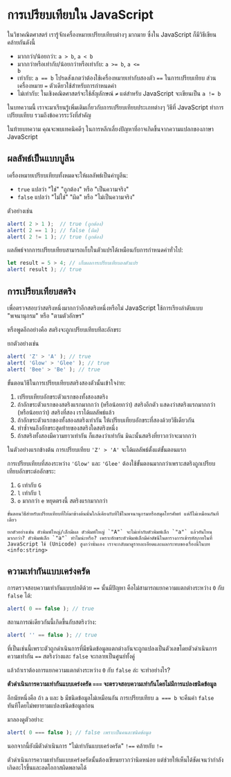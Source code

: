 # การเปรียบเทียบใน JavaScript

ในวิชาคณิตศาสตร์ เรารู้จักเครื่องหมายเปรียบเทียบต่างๆ มากมาย ซึ่งใน JavaScript ก็มีวิธีเขียนคล้ายกันดังนี้

- มากกว่า/น้อยกว่า: <code>a &gt; b</code>, <code>a &lt; b</code>
- มากกว่าหรือเท่ากับ/น้อยกว่าหรือเท่ากับ: <code>a &gt;= b</code>, <code>a &lt;= b</code> 
- เท่ากับ: `a == b` โปรดสังเกตว่าต้องใช้เครื่องหมายเท่ากับสองตัว `==` ในการเปรียบเทียบ ส่วนเครื่องหมาย `=` ตัวเดียวใช้สำหรับการกำหนดค่า  
- ไม่เท่ากับ: ในเชิงคณิตศาสตร์จะใช้สัญลักษณ์ <code>&ne;</code> แต่สำหรับ JavaScript จะเขียนเป็น <code>a != b</code>

ในบทความนี้ เราจะมาเรียนรู้เพิ่มเติมเกี่ยวกับการเปรียบเทียบประเภทต่างๆ วิธีที่ JavaScript ทำการเปรียบเทียบ รวมถึงข้อควรระวังที่สำคัญ

ในท้ายบทความ คุณจะพบเทคนิคดีๆ ในการหลีกเลี่ยงปัญหาที่อาจเกิดขึ้นจากความแปลกของภาษา JavaScript

## ผลลัพธ์เป็นแบบบูลีน 

เครื่องหมายเปรียบเทียบทั้งหมดจะให้ผลลัพธ์เป็นค่าบูลีน:

- `true` แปลว่า "ใช่" "ถูกต้อง" หรือ "เป็นความจริง"  
- `false` แปลว่า "ไม่ใช่" "ผิด" หรือ "ไม่เป็นความจริง"

ตัวอย่างเช่น

```js run
alert( 2 > 1 );  // true (ถูกต้อง)
alert( 2 == 1 ); // false (ผิด) 
alert( 2 != 1 ); // true (ถูกต้อง)
```

ผลลัพธ์จากการเปรียบเทียบสามารถเก็บในตัวแปรได้เหมือนกับการกำหนดค่าทั่วไป:

```js run
let result = 5 > 4; // เก็บผลการเปรียบเทียบลงตัวแปร
alert( result ); // true 
```
## การเปรียบเทียบสตริง

เพื่อตรวจสอบว่าสตริงหนึ่งมากกว่าอีกสตริงหนึ่งหรือไม่ JavaScript ใช้การเรียงลำดับแบบ "พจนานุกรม" หรือ "ตามตัวอักษร" 

หรือพูดอีกอย่างคือ สตริงจะถูกเปรียบเทียบทีละอักขระ

ยกตัวอย่างเช่น

```js run
alert( 'Z' > 'A' ); // true
alert( 'Glow' > 'Glee' ); // true
alert( 'Bee' > 'Be' ); // true
```

ขั้นตอนวิธีในการเปรียบเทียบสตริงสองตัวนั้นเข้าใจง่าย:

1. เปรียบเทียบอักขระตัวแรกของทั้งสองสตริง
2. ถ้าอักขระตัวแรกของสตริงแรกมากกว่า (หรือน้อยกว่า) สตริงอีกตัว แสดงว่าสตริงแรกมากกว่า (หรือน้อยกว่า) สตริงที่สอง เราได้ผลลัพธ์แล้ว
3. ถ้าอักขระตัวแรกของทั้งสองสตริงเท่ากัน ให้เปรียบเทียบอักขระที่สองด้วยวิธีเดียวกัน
4. ทำซ้ำจนถึงอักขระสุดท้ายของสตริงใดสตริงหนึ่ง 
5. ถ้าสตริงทั้งสองมีความยาวเท่ากัน ก็แสดงว่าเท่ากัน มิฉะนั้นสตริงที่ยาวกว่าจะมากกว่า

ในตัวอย่างแรกข้างต้น การเปรียบเทียบ `'Z' > 'A'` จะได้ผลลัพธ์ตั้งแต่ขั้นตอนแรก

การเปรียบเทียบที่สองระหว่าง `'Glow'` และ `'Glee'` ต้องใช้ขั้นตอนมากกว่าเพราะสตริงถูกเปรียบเทียบอักขระต่ออักขระ:

1. `G` เท่ากับ `G`
2. `l` เท่ากับ `l`
3. `o` มากกว่า `e` หยุดตรงนี้ สตริงแรกมากกว่า

```smart header="ไม่ใช่พจนานุกรมจริงๆ แต่เรียงตาม Unicode"
ขั้นตอนวิธีสำหรับเปรียบเทียบที่ให้มาข้างต้นนั้นใกล้เคียงกับที่ใช้ในพจนานุกรมหรือสมุดโทรศัพท์ แต่ก็ไม่เหมือนกันทีเดียว 

ยกตัวอย่างเช่น ตัวพิมพ์ใหญ่/เล็กมีผล ตัวพิมพ์ใหญ่ `"A"` จะไม่เท่ากับตัวพิมพ์เล็ก `"a"` แล้วอันไหนมากกว่า? ตัวพิมพ์เล็ก `"a"` ทำไมน่ะหรือ? เพราะอักขระตัวพิมพ์เล็กมีค่าดัชนีในตารางการเข้ารหัสภายในที่ JavaScript ใช้ (Unicode) สูงกว่านั่นเอง เราจะกลับมาดูรายละเอียดและผลกระทบของเรื่องนี้ในบท <info:string>
```

## ความเท่ากันแบบเคร่งครัด

การตรวจสอบความเท่ากันแบบปกติด้วย `==` นั้นมีปัญหา คือไม่สามารถแยกความแตกต่างระหว่าง `0` กับ `false` ได้:

```js run
alert( 0 == false ); // true
```

สถานการณ์เดียวกันนี้เกิดขึ้นกับสตริงว่าง:

```js run
alert( '' == false ); // true
```

ที่เป็นเช่นนี้เพราะตัวถูกดำเนินการที่มีชนิดข้อมูลแตกต่างกันจะถูกแปลงเป็นตัวเลขโดยตัวดำเนินการความเท่ากัน `==` สตริงว่างและ `false` จะกลายเป็นศูนย์ทั้งคู่

แล้วถ้าเราต้องการแยกความแตกต่างระหว่าง `0` กับ `false` ล่ะ จะทำอย่างไร?

**ตัวดำเนินการความเท่ากันแบบเคร่งครัด `===` จะตรวจสอบความเท่ากันโดยไม่มีการแปลงชนิดข้อมูล**

อีกนัยหนึ่งคือ ถ้า `a` และ `b` มีชนิดข้อมูลไม่เหมือนกัน การเปรียบเทียบ `a === b` จะคืนค่า `false` ทันทีโดยไม่พยายามแปลงชนิดข้อมูลก่อน

มาลองดูตัวอย่าง:

```js run  
alert( 0 === false ); // false เพราะเป็นคนละชนิดข้อมูล
```

นอกจากนี้ยังมีตัวดำเนินการ "ไม่เท่ากันแบบเคร่งครัด" `!==` คล้ายกับ `!=`

ตัวดำเนินการความเท่ากันแบบเคร่งครัดนั้นต้องเขียนยาวกว่านิดหน่อย แต่ช่วยให้เห็นได้ชัดเจนว่ากำลังเกิดอะไรขึ้นและลดโอกาสผิดพลาดได้

